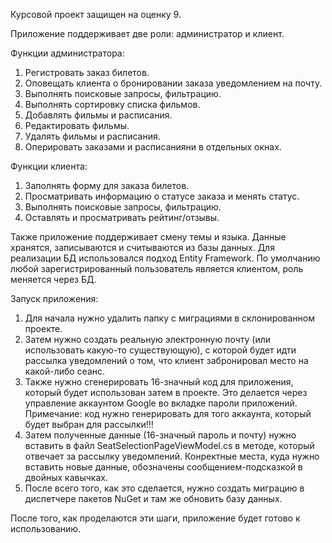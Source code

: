 Курсовой проект защищен на оценку 9.

Приложение поддерживает две роли: администратор и клиент.

Функции администратора:
1. Регистровать заказ билетов.
2. Оповещать клиента о бронировании заказа уведомлением на почту.
3. Выполнять поисковые запросы, фильтрацию.
4. Выполнять сортировку списка фильмов.
5. Добавлять фильмы и расписания.
6. Редактировать фильмы.
7. Удалять фильмы и расписания.
8. Оперировать заказами и расписанияни в отдельных окнах.

Функции клиента:
1. Заполнять форму для заказа билетов.
2. Просматривать информацию о статусе заказа и менять статус.
3. Выполнять поисковые запросы, фильтрацию.
4. Оставлять и просматривать рейтинг/отзывы.

Также приложение поддерживает смену темы и языка. Данные хранятся, записываются и считываются из базы данных. Для реализации БД использовался подход Entity Framework. По умолчанию любой зарегистрированный пользователь является клиентом, роль меняется через БД.

Запуск приложения:
1. Для начала нужно удалить папку с миграциями в склонированном проекте.
2. Затем нужно создать реальную электронную почту (или использовать какую-то существующую), с которой будет идти рассылка уведомлений о том, что клиент забронировал место на какой-либо сеанс.
3. Также нужно сгенерировать 16-значный код для приложения, который будет использован затем в проекте. Это делается через управление аккаунтом Google во вкладке пароли приложений. Примечание: код нужно генерировать для того аккаунта, который будет выбран для рассылки!!!
4. Затем полученные данные (16-значный пароль и почту) нужно вставить в файл SeatSelectionPageViewModel.cs в методе, который отвечает за рассылку уведомлений. Конректные места, куда нужно вставить новые данные, обозначены сообщением-подсказкой в двойных кавычках.
5. После всего того, как это сделается, нужно создать миграцию в диспетчере пакетов NuGet и там же обновить базу данных.

После того, как проделаются эти шаги, приложение будет готово к использованию.
